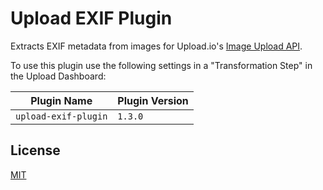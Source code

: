 # Upload EXIF Plugin

Extracts EXIF metadata from images for Upload.io's [Image Upload API](https://upload.io/image-upload-api).

To use this plugin use the following settings in a "Transformation Step" in the Upload Dashboard:

| Plugin Name          | Plugin Version |
| -------------------- | -------------- |
| `upload-exif-plugin` | `1.3.0`        |

## License

[MIT](LICENSE)

